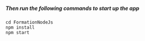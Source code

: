 
##### Then run the following commands to start up the app

```
cd FormationNodeJs
npm install
npm start
```
